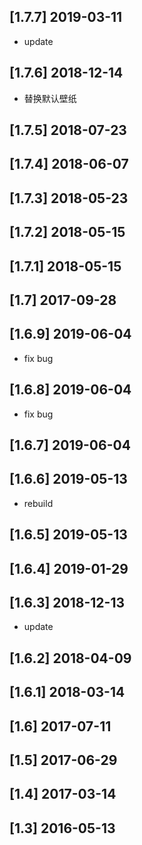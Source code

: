 ## [1.7.7] 2019-03-11

*  update

## [1.7.6] 2018-12-14

*  替换默认壁纸

## [1.7.5] 2018-07-23


## [1.7.4] 2018-06-07


## [1.7.3] 2018-05-23


## [1.7.2] 2018-05-15


## [1.7.1] 2018-05-15


## [1.7] 2017-09-28


## [1.6.9] 2019-06-04

*  fix bug

## [1.6.8] 2019-06-04

*  fix bug

## [1.6.7] 2019-06-04


## [1.6.6] 2019-05-13

*  rebuild

## [1.6.5] 2019-05-13


## [1.6.4] 2019-01-29


## [1.6.3] 2018-12-13

*  update

## [1.6.2] 2018-04-09


## [1.6.1] 2018-03-14


## [1.6] 2017-07-11


## [1.5] 2017-06-29


## [1.4] 2017-03-14


## [1.3] 2016-05-13


